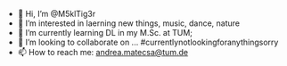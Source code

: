 - 👋 Hi, I’m @M5klTig3r
- 👀 I’m interested in laerning new things, music, dance, nature
- 🌱 I’m currently learning DL in my M.Sc. at TUM;
- 💞️ I’m looking to collaborate on ... #currentlynotlookingforanythingsorry
- 📫 How to reach me: andrea.matecsa@tum.de

<!---
M5klTig3r/M5klTig3r is a ✨ special ✨ repository because its `README.md` (this file) appears on your GitHub profile.
You can click the Preview link to take a look at your changes.
--->
